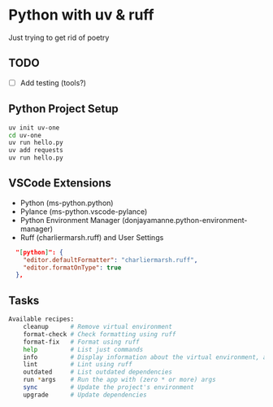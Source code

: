 # Python with uv & ruff

Just trying to get rid of poetry

## TODO

- [ ] Add testing (tools?)

## Python Project Setup

```bash
uv init uv-one
cd uv-one
uv run hello.py
uv add requests
uv run hello.py
```

## VSCode Extensions

- Python (ms-python.python)
- Pylance (ms-python.vscode-pylance)
- Python Environment Manager (donjayamanne.python-environment-manager)
- Ruff (charliermarsh.ruff)
and User Settings

```json
  "[python]": {
    "editor.defaultFormatter": "charliermarsh.ruff",
    "editor.formatOnType": true
  },
```

## Tasks

```bash
Available recipes:
    cleanup      # Remove virtual environment
    format-check # Check formatting using ruff
    format-fix   # Format using ruff
    help         # List just commands
    info         # Display information about the virtual environment, and python version
    lint         # Lint using ruff
    outdated     # List outdated dependencies
    run *args    # Run the app with (zero * or more) args
    sync         # Update the project's environment
    upgrade      # Update dependencies
```
